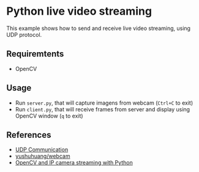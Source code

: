 # Python live video streaming
This example shows how to send and receive live video streaming, using UDP protocol.
## Requiremtents
- OpenCV
## Usage
- Run `server.py`, that will capture imagens from webcam (`Ctrl+C` to exit)
- Run `client.py`, that will receive frames from server and display using OpenCV window (`q` to exit)
## References
- [UDP Communication](https://wiki.python.org/moin/UdpCommunication)
- [yushuhuang/webcam](https://github.com/yushuhuang/webcam/blob/master/send/captureSend.py)
- [OpenCV and IP camera streaming with Python](http://benhowell.github.io/guide/2015/03/09/opencv-and-web-cam-streaming)
